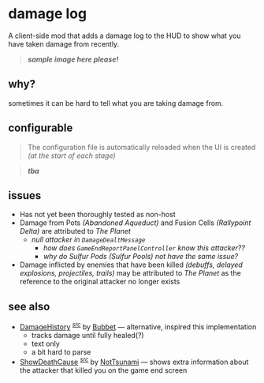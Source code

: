 # damage log

A client-side mod that adds a damage log to the HUD to show what you have taken damage from recently.

> ***sample image here please!***

## why?

sometimes it can be hard to tell what you are taking damage from.

## configurable

> The configuration file is automatically reloaded when the UI is created *(at the start of each stage)*

> ***tba***

## issues

- Has not yet been thoroughly tested as non-host
- Damage from Pots *(Abandoned Aqueduct)* and Fusion Cells *(Rallypoint Delta)* are attributed to *The Planet*
    - *null attacker in `DamageDealtMessage`*
        - *how does `GameEndReportPanelController` know this attacker??*
        - *why do Sulfur Pods (Sulfur Pools) not have the same issue?*
- Damage inflicted by enemies that have been killed *(debuffs, delayed explosions, projectiles, trails)* may be attributed to *The Planet* as the reference to the original attacker no longer exists

## see also

- [DamageHistory](https://thunderstore.io/package/Bubbet/DamageHistory/) <sup>[*src*](https://github.com/Bubbet/Risk-Of-Rain-Mods/tree/master/DamageHistory)</sup> by [Bubbet](https://thunderstore.io/package/Bubbet/) — alternative, inspired this implementation
    - tracks damage until fully healed(?)
    - text only
    - a bit hard to parse
- [ShowDeathCause](https://thunderstore.io/package/NotTsunami/ShowDeathCause/) <sup>[*src*](https://github.com/NotTsunami/ShowDeathCause)</sup> by [NotTsunami](https://thunderstore.io/package/NotTsunami/) — shows extra information about the attacker that killed you on the game end screen
